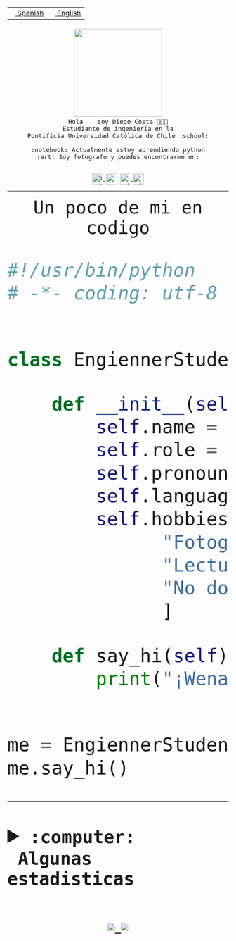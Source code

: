 <table border="0"  align="right">
 <tr><td><a href="README.md"><img src="https://upload.wikimedia.org/wikipedia/commons/thumb/8/89/Bandera_de_Espa%C3%B1a.svg/1200px-Bandera_de_Espa%C3%B1a.svg.png" height="10"> Spanish</a></td>
 <td><a href="README.en.md"><img src="https://upload.wikimedia.org/wikipedia/commons/a/a4/Flag_of_the_United_States.svg" height="10"> English</a></td></tr>
</table><br><br><br>


<p align="center">
  <img src="https://github.com/diegocostares/diegocostares/blob/main/Images/aaa2.gif?raw=true" width="200px">
  <br><samp>
    Hola <img src="https://media.giphy.com/media/hvRJCLFzcasrR4ia7z/giphy.gif" width="16px"> soy Diego Costa 👨🏻‍💻<br>
    Estudiante de ingeniería en la <br>
    Pontificia Universidad Católica de Chile :school:<br>
  <br>
    :notebook: Actualmente estoy aprendiendo python <br>
    :art: Soy fotografo y puedes encontrarme en: <br>
  <br></samp>
  
</p>

<p align="center">
   <a href="https://instagram.com/diegocosta_no" target="blank">
    <img 
    align="center" src="https://cdn.jsdelivr.net/npm/simple-icons@3.0.1/icons/instagram.svg" alt="instagram" height="25px" width="25px" />
  </a>
  <a style="border: 3px solid; color: white;"href="https://t.me/diegocosta_no" target="blank">
  <img
  align="center" alt="Telegram" width="25px" src="https://icons-for-free.com/iconfiles/png/512/Telegram-1324888767380505522.png" />
</a>
<a href="https://api.whatsapp.com/send?phone=56971897835&text=Hola!" target="blank">
  <img
  align="center" alt="wtsp" width="25px" src="https://img.icons8.com/pastel-glyph/2x/whatsapp--v2.png" />
</a>
<a href="https://www.linkedin.com/in/diego-costa-786249213/" target="blank">
  <img
  align="center" alt="wtsp" width="25px" src="https://img.icons8.com/metro/452/linkedin.png" />
</a>

  </a>
</p>

---


<p align="center"><font size="25"><samp>Un poco de mi en codigo</samp></front></p>


```python
#!/usr/bin/python
# -*- coding: utf-8 -*-


class EngiennerStudent:

    def __init__(self):
        self.name = "Diego Costa"
        self.role = "Estudiante"
        self.pronouns = "he/him"
        self.language_spoken = ["es_CL", "en_US"]
        self.hobbies = [
              "Fotografia",
              "Lectura",
              "No dormir",
              ]

    def say_hi(self):
        print("¡Wena mundo!")


me = EngiennerStudent()
me.say_hi()
```
---
<details>
  <summary><b><samp>:computer: &nbsp;Algunas estadisticas</samp></b></summary>
  <br/></p>

<!--START_SECTION:waka-->
![Code Time](http://img.shields.io/badge/Code%20Time-313%20hrs%2012%20mins-blue)

**Soy nocturno 🦉** 

```text
🌞 Mañana     3 commits      ░░░░░░░░░░░░░░░░░░░░░░░░░   2.33% 
🌆 Día        41 commits     ████████░░░░░░░░░░░░░░░░░   31.78% 
🌃 Tarde      34 commits     ██████░░░░░░░░░░░░░░░░░░░   26.36% 
🌙 Noche      51 commits     ██████████░░░░░░░░░░░░░░░   39.53%

```
📅 **Soy más productivo los Miércoles** 

```text
Lunes        10 commits     ██░░░░░░░░░░░░░░░░░░░░░░░   7.75% 
Martes       3 commits      ░░░░░░░░░░░░░░░░░░░░░░░░░   2.33% 
Miércoles    77 commits     ███████████████░░░░░░░░░░   59.69% 
Jueves       2 commits      ░░░░░░░░░░░░░░░░░░░░░░░░░   1.55% 
Viernes      1 commits      ░░░░░░░░░░░░░░░░░░░░░░░░░   0.78% 
Sábado       16 commits     ███░░░░░░░░░░░░░░░░░░░░░░   12.4% 
Domingo      20 commits     ████░░░░░░░░░░░░░░░░░░░░░   15.5%

```


📊 **Esta semana me dediqué a** 

```text
🐱‍💻 Proyectos: 
T0                       29 hrs 17 mins      ███████████████████░░░░░░   78.87% 
Unknown Project          4 hrs 38 mins       ███░░░░░░░░░░░░░░░░░░░░░░   12.49% 
Ing_Software             1 hr 45 mins        █░░░░░░░░░░░░░░░░░░░░░░░░   4.71% 
T0-2020-2-DquezadaO      1 hr 21 mins        █░░░░░░░░░░░░░░░░░░░░░░░░   3.66% 
G74_BDD                  5 mins              ░░░░░░░░░░░░░░░░░░░░░░░░░   0.26%

```


 Last Updated on 29/03/2022 16:34:07 UTC
<!--END_SECTION:waka-->
  
  

 <p align="center"> <img src="https://github-readme-stats.vercel.app/api?username=diegocostares&show_icons=true&theme=ayu-mirage" alt="abhisheknaiidu" /></p>
 
</details>

<p align=center>
  <a href="https://github.com/diegocostares">
    <img src="https://badges.pufler.dev/visits/diegocostares/diegocostares?style=flat-square&color=black&logo=github">
  </a>
  <a href="https://github.com/diegocostares?tab=repositories">
    <img src="https://badges.pufler.dev/repos/diegocostares?style=flat-square&color=black&logo=github">
  </a>
</p>
